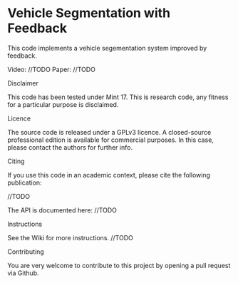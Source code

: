# Vehicle Segmentation with Feedback

This code implements a vehicle segementation system improved by feedback.

Video: //TODO
Paper: //TODO

Disclaimer

This code has been tested under Mint 17. This is research code, any fitness for a particular purpose is disclaimed.

Licence

The source code is released under a GPLv3 licence. A closed-source professional edition is available for commercial purposes. In this case, please contact the authors for further info.

Citing

If you use this code in an academic context, please cite the following publication:

//TODO

The API is documented here: //TODO

Instructions

See the Wiki for more instructions. //TODO

Contributing

You are very welcome to contribute to this project by opening a pull request via Github. 
